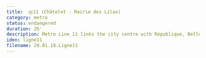 ```yaml
---
title: 	Ⓜ11 (Châtelet - Mairie des Lilas)
category: metro
status: endangered
duration: 26'
description: Metro Line 11 links the city centre with République, Belleville and the north-eastern suburb of Les Lilas. It is the last of the metro lines to feature the MP-59, the oldest model of tyre wheel coaches (1959). Despite its age, it has the highest cruise speed among all of Paris' locomotives. As part of a massive overhaul of the Parisian metro, the MP-59 is scheduled to be decomissioned in the coming years. 
iden: ligne11
filename: 29.01.18.Ligne11
---
```

